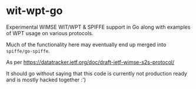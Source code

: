 # wit-wpt-go

Experimental WIMSE WIT/WPT & SPIFFE support in Go along with examples of WPT
usage on various protocols.

Much of the functionality here may eventually end up merged into
`spiffe/go-spiffe`.

As per https://datatracker.ietf.org/doc/draft-ietf-wimse-s2s-protocol/

It should go without saying that this code is currently not production ready
and is mostly hacked together :')